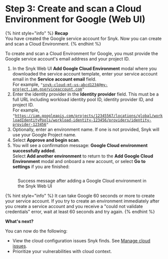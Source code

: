 # Step 3: Create and scan a Cloud Environment for Google (Web UI)

{% hint style="info" %}
**Recap**\
You have created the Google service account for Snyk. Now you can create and scan a Cloud Environment.
{% endhint %}

To create and scan a Cloud Environment for Google, you must provide the Google service account's email address and your project ID.

1. In the Snyk Web UI **Add Google Cloud Environment** modal where you downloaded the service account template, enter your service account email in the **Service account email** field.\
   For example, `"`[`snyk-cloud-mt-us-abcd1234@my-project.iam.gserviceaccount.com`](mailto:snyk-cloud-mt-us-abcd1234@my-project.iam.gserviceaccount.com)`"`
2. Enter the identity provider in the **Identity provider** field. This must be a full URL including workload identity pool ID, identity provider ID, and project ID.\
   For example, `"`[`https://iam.googleapis.com/projects/12345567/locations/global/workloadIdentityPools/workload-identity-123456/providers/identity-provider-123456`](https://iam.googleapis.com/projects/12345567/locations/global/workloadIdentityPools/workload-identity-123456/providers/identity-provider-123456)`"`
3. Optionally, enter an environment name. If one is not provided, Snyk will use your Google Project name.
4. Select **Approve and begin scan**.
5. You will see a confirmation message: **Google Cloud environment successfully added**.\
   Select **Add another environment** to return to the **Add Google Cloud Environment** modal and onboard a new account, or select **Go to settings** if you are finished:

<figure><img src="../../../../../.gitbook/assets/snyk-cloud-onboard-google-ui-success.png" alt=""><figcaption><p>Success message after adding a Google Cloud environment in the Snyk Web UI</p></figcaption></figure>

{% hint style="info" %}
It can take Google 60 seconds or more to create your service account. If you try to create an environment immediately after you create a service account and you receive a "could not validate credentials" error, wait at least 60 seconds and try again.
{% endhint %}

**What's next?**

You can now do the following:

* View the cloud configuration issues Snyk finds. See [Manage cloud issues](../../../getting-started-with-cloud-scans/manage-cloud-issues/).
* Prioritize your vulnerabilities with cloud context.
